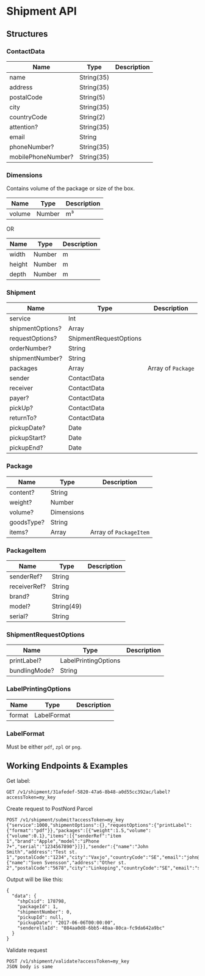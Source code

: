 # Shipment API

## Structures

### ContactData

| Name                   | Type       | Description                             |
| ---------------------- | ---------- | --------------------------------------- |
| name | String(35) | |
| address | String(35) | |
| postalCode | String(5) | |
| city | String(35) | |
| countryCode | String(2) | |
| attention? | String(35) | |
| email | String | |
| phoneNumber? | String(35) | |
| mobilePhoneNumber? | String(35) |  |

### Dimensions

Contains volume of the package or size of the box.

| Name                   | Type       | Description                             |
| ---------------------- | ---------- | --------------------------------------- |
| volume                 | Number     | m³                                      |

OR

| Name                   | Type       | Description                             |
| ---------------------- | ---------- | --------------------------------------- |
| width                  | Number     | m                                       |
| height                 | Number     | m                                       |
| depth                  | Number     | m                                       |

### Shipment

| Name                   | Type       | Description                             |
| ---------------------- | ---------- | --------------------------------------- |
| service | Int | |
| shipmentOptions? | Array | |
| requestOptions? | ShipmentRequestOptions | |
| orderNumber? | String | |
| shipmentNumber? | String | |
| packages | Array | Array of `Package` |
| sender | ContactData | |
| receiver | ContactData | |
| payer? | ContactData | |
| pickUp? | ContactData | |
| returnTo? | ContactData | |
| pickupDate? | Date | |
| pickupStart? | Date | |
| pickupEnd? | Date | |

### Package

| Name                   | Type       | Description                             |
| ---------------------- | ---------- | --------------------------------------- |
| content? | String | |
| weight? | Number | |
| volume? | Dimensions | |
| goodsType? | String | |
| items? | Array | Array of `PackageItem` |

### PackageItem

| Name                   | Type       | Description                             |
| ---------------------- | ---------- | --------------------------------------- |
| senderRef? | String | |
| receiverRef? | String | |
| brand? | String | |
| model? | String(49) | |
| serial? | String | |

### ShipmentRequestOptions

| Name                   | Type       | Description                             |
| ---------------------- | ---------- | --------------------------------------- |
| printLabel? | LabelPrintingOptions | |
| bundlingMode? | String | |

### LabelPrintingOptions

| Name                   | Type       | Description                             |
| ---------------------- | ---------- | --------------------------------------- |
| format | LabelFormat | |

### LabelFormat

Must be either `pdf`, `zpl` or `png`.

## Working Endpoints & Examples

Get label:
```
GET /v1/shipment/31afedef-5820-47a6-8b48-a0d55cc392ac/label?accessToken=my_key
```

Create request to PostNord Parcel

```
POST /v1/shipment/submit?accessToken=my_key
{"service":1000,"shipmentOptions":{},"requestOptions":{"printLabel":{"format":"pdf"}},"packages":[{"weight":1.5,"volume":{"volume":0.1},"items":[{"senderRef":"item 1","brand":"Apple","model":"iPhone 7+","serial":"1234567890"}]}],"sender":{"name":"John Smith","address":"Test st. 1","postalCode":"1234","city":"Vaxjo","countryCode":"SE","email":"john@test.com"},"receiver":{"name":"Sven Svensson","address":"Other st. 2","postalCode":"5678","city":"Linkoping","countryCode":"SE","email":"sven@test.com"}}
```

Output will be like this:
```
{
  "data": {
    "shpCsid": 178798,
    "packageId": 1,
    "shipmentNumber": 0,
    "pickupId": null,
    "pickupDate": "2017-06-06T00:00:00",
    "senderellaId": "084aa0d8-6bb5-40aa-80ca-fc9da642a9bc"
  }
}
```

Validate request

```
POST /v1/shipment/validate?accessToken=my_key
JSON body is same
```

